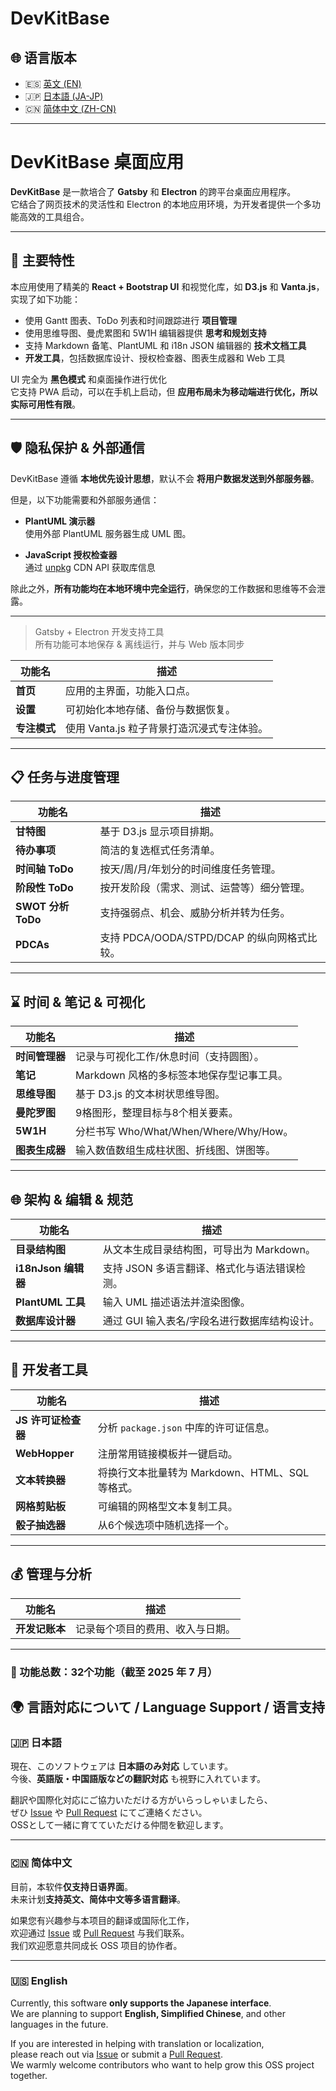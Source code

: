 # DevKitBase

## 🌐 语言版本

- 🇪🇸 [英文 (EN)](./README.md)
- 🇯🇵 [日本語 (JA-JP)](./README.ja-JP.md)
- 🇨🇳 [简体中文 (ZH-CN)](./README.zh-CN.md)

---

# DevKitBase 桌面应用

**DevKitBase** 是一款培合了 **Gatsby** 和 **Electron** 的跨平台桌面应用程序。\
它结合了网页技术的灵活性和 Electron 的本地应用环境，为开发者提供一个多功能高效的工具组合。

---

## 🔧 主要特性

本应用使用了精美的 **React + Bootstrap UI** 和视觉化库，如 **D3.js** 和 **Vanta.js**，实现了如下功能：

- 使用 Gantt 图表、ToDo 列表和时间跟踪进行 **项目管理**
- 使用思维导图、曼虎累图和 5W1H 编辑器提供 **思考和规划支持**
- 支持 Markdown 备笔、PlantUML 和 i18n JSON 编辑器的 **技术文档工具**
- **开发工具**，包括数据库设计、授权检查器、图表生成器和 Web 工具

UI 完全为 **黑色模式** 和桌面操作进行优化\
它支持 PWA 启动，可以在手机上启动，但 **应用布局未为移动端进行优化，所以实际可用性有限**。

---

## 🛡 隐私保护 & 外部通信

DevKitBase 遵循 **本地优先设计思想**，默认不会 **将用户数据发送到外部服务器**。

但是，以下功能需要和外部服务通信：

- **PlantUML 演示器**\
  使用外部 PlantUML 服务器生成 UML 图。

- **JavaScript 授权检查器**\
  通过 [unpkg](https://unpkg.com) CDN API 获取库信息

除此之外，**所有功能均在本地环境中完全运行**，确保您的工作数据和思维等不会泄露。

---

> Gatsby + Electron 开发支持工具  
> 所有功能可本地保存 & 离线运行，并与 Web 版本同步

| 功能名 | 描述 |
|--------|------|
| **首页** | 应用的主界面，功能入口点。 |
| **设置** | 可初始化本地存储、备份与数据恢复。 |
| **专注模式** | 使用 Vanta.js 粒子背景打造沉浸式专注体验。 |

---

## 📋 任务与进度管理

| 功能名 | 描述 |
|--------|------|
| **甘特图** | 基于 D3.js 显示项目排期。 |
| **待办事项** | 简洁的复选框式任务清单。 |
| **时间轴 ToDo** | 按天/周/月/年划分的时间维度任务管理。 |
| **阶段性 ToDo** | 按开发阶段（需求、测试、运营等）细分管理。 |
| **SWOT 分析 ToDo** | 支持强弱点、机会、威胁分析并转为任务。 |
| **PDCAs** | 支持 PDCA/OODA/STPD/DCAP 的纵向网格式比较。 |

---

## ⌛ 时间 & 笔记 & 可视化

| 功能名 | 描述 |
|--------|------|
| **时间管理器** | 记录与可视化工作/休息时间（支持圆图）。 |
| **笔记** | Markdown 风格的多标签本地保存型记事工具。 |
| **思维导图** | 基于 D3.js 的文本树状思维导图。 |
| **曼陀罗图** | 9格图形，整理目标与8个相关要素。 |
| **5W1H** | 分栏书写 Who/What/When/Where/Why/How。 |
| **图表生成器** | 输入数值数组生成柱状图、折线图、饼图等。 |

---

## 🌐 架构 & 编辑 & 规范

| 功能名 | 描述 |
|--------|------|
| **目录结构图** | 从文本生成目录结构图，可导出为 Markdown。 |
| **i18nJson 编辑器** | 支持 JSON 多语言翻译、格式化与语法错误检测。 |
| **PlantUML 工具** | 输入 UML 描述语法并渲染图像。 |
| **数据库设计器** | 通过 GUI 输入表名/字段名进行数据库结构设计。 |

---

## 🧪 开发者工具

| 功能名 | 描述 |
|--------|------|
| **JS 许可证检查器** | 分析 `package.json` 中库的许可证信息。 |
| **WebHopper** | 注册常用链接模板并一键启动。 |
| **文本转换器** | 将换行文本批量转为 Markdown、HTML、SQL 等格式。 |
| **网格剪贴板** | 可编辑的网格型文本复制工具。 |
| **骰子抽选器** | 从6个候选项中随机选择一个。 |

---

## 💰 管理与分析

| 功能名 | 描述 |
|--------|------|
| **开发记账本** | 记录每个项目的费用、收入与日期。 |

---

### 🧩 功能总数：**32个功能**（截至 2025 年 7 月）

## 🌍 言語対応について / Language Support / 语言支持

### 🇯🇵 日本語

現在、このソフトウェアは **日本語のみ対応** しています。  
今後、**英語版・中国語版などの翻訳対応** も視野に入れています。

翻訳や国際化対応にご協力いただける方がいらっしゃいましたら、  
ぜひ [Issue](https://github.com/nakanoTatsuo/devkitbase/issues) や [Pull Request](https://github.com/nakanoTatsuo/devkitbase/pulls) にてご連絡ください。  
OSSとして一緒に育てていただける仲間を歓迎します。

---

### 🇨🇳 简体中文

目前，本软件**仅支持日语界面**。  
未来计划**支持英文、简体中文等多语言翻译**。

如果您有兴趣参与本项目的翻译或国际化工作，  
欢迎通过 [Issue](https://github.com/nakanoTatsuo/devkitbase/issues) 或 [Pull Request](https://github.com/nakanoTatsuo/devkitbase/pulls) 与我们联系。  
我们欢迎愿意共同成长 OSS 项目的协作者。

---

### 🇺🇸 English

Currently, this software **only supports the Japanese interface**.  
We are planning to support **English, Simplified Chinese**, and other languages in the future.

If you are interested in helping with translation or localization,  
please reach out via [Issue](https://github.com/nakanoTatsuo/devkitbase/issues) or submit a [Pull Request](https://github.com/nakanoTatsuo/devkitbase/pulls).  
We warmly welcome contributors who want to help grow this OSS project together.



